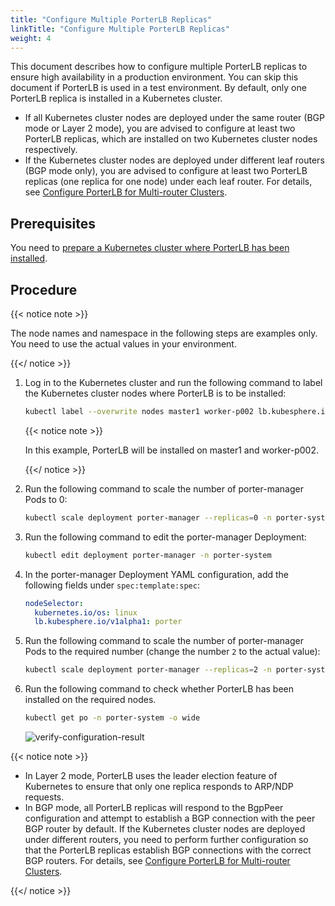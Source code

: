 ```yaml
---
title: "Configure Multiple PorterLB Replicas"
linkTitle: "Configure Multiple PorterLB Replicas"
weight: 4
---
```


This document describes how to configure multiple PorterLB replicas to ensure high availability in a production environment. You can skip this document if PorterLB is used in a test environment. By default, only one PorterLB replica is installed in a Kubernetes cluster.

* If all Kubernetes cluster nodes are deployed under the same router (BGP mode or Layer 2 mode), you are advised to configure at least two PorterLB replicas, which are installed on two Kubernetes cluster nodes respectively.
* If the Kubernetes cluster nodes are deployed under different leaf routers (BGP mode only), you are advised to configure at least two PorterLB replicas (one replica for one node) under each leaf router. For details, see [Configure PorterLB for Multi-router Clusters](/docs/getting-started/configuration/configure-porter-for-multi-router-clusters/).

## Prerequisites

You need to [prepare a Kubernetes cluster where PorterLB has been installed](/docs/getting-started/installation/).

## Procedure

{{< notice note >}}

The node names and namespace in the following steps are examples only. You need to use the actual values in your environment.

{{</ notice >}}

1. Log in to the Kubernetes cluster and run the following command to label the Kubernetes cluster nodes where PorterLB is to be installed:

   ```bash
   kubectl label --overwrite nodes master1 worker-p002 lb.kubesphere.io/v1alpha1=porter
   ```

   {{< notice note >}}

   In this example, PorterLB will be installed on master1 and worker-p002.

   {{</ notice >}}

2. Run the following command to scale the number of porter-manager Pods to 0:

   ```bash
   kubectl scale deployment porter-manager --replicas=0 -n porter-system
   ```

3. Run the following command to edit the porter-manager Deployment:

   ```bash
   kubectl edit deployment porter-manager -n porter-system
   ```

4. In the porter-manager Deployment YAML configuration, add the following fields under `spec:template:spec`:

   ```yaml
   nodeSelector:
     kubernetes.io/os: linux
     lb.kubesphere.io/v1alpha1: porter
   ```

5. Run the following command to scale the number of porter-manager Pods to the required number (change the number `2` to the actual value):

   ```bash
   kubectl scale deployment porter-manager --replicas=2 -n porter-system
   ```

6. Run the following command to check whether PorterLB has been installed on the required nodes.

   ```bash
   kubectl get po -n porter-system -o wide
   ```

   ![verify-configuration-result](/images/docs/getting-started/configuration/configure-multiple-porter-replicas/verify-configuration-result.jpg)

{{< notice note >}}

* In Layer 2 mode, PorterLB uses the leader election feature of Kubernetes to ensure that only one replica responds to ARP/NDP requests. 
* In BGP mode, all PorterLB replicas will respond to the BgpPeer configuration and attempt to establish a BGP connection with the peer BGP router by default. If the Kubernetes cluster nodes are deployed under different routers, you need to perform further configuration so that the PorterLB replicas establish BGP connections with the correct BGP routers. For details, see [Configure PorterLB for Multi-router Clusters](/docs/getting-started/configuration/configure-porter-for-multi-router-clusters/).

{{</ notice >}}